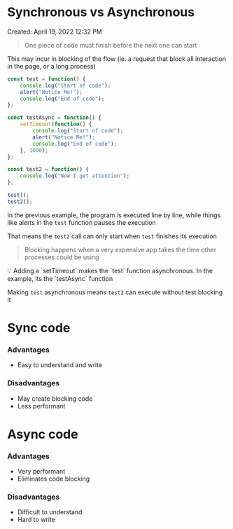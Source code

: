 # Synchronous vs Asynchronous

Created: April 19, 2022 12:32 PM

> One piece of code must finish before the next one can start
> 

This may incur in blocking of the flow (ie. a request that block all interaction in the page, or a long process)

```jsx
const test = function() {
    console.log("Start of code");
    alert("Notice Me!");
    console.log("End of code");
};

const testAsync = function() {
    setTimeout(function() {
        console.log("Start of code");
        alert("Notice Me!");
        console.log("End of code");
    }, 1000);
};

const test2 = function() {
    console.log("Now I get attention");
};

test();
test2();
```

In the previous example, the program is executed line by line, while things like alerts in the `test` function pauses the execution

That means the `test2` call can only start when `test` finishes its execution

> Blocking happens when a very expensive app takes the time other processes could be using
> 

<aside>
💡 Adding a `setTimeout` makes the `test` function asynchronous. In the example, its the `testAsync` function

</aside>

Making `test` asynchronous means `test2` can execute without test blocking it

# Sync code

### Advantages

- Easy to understand and write

### Disadvantages

- May create blocking code
- Less performant

# Async code

### Advantages

- Very performant
- Eliminates code blocking

### Disadvantages

- Difficult to understand
- Hard to write